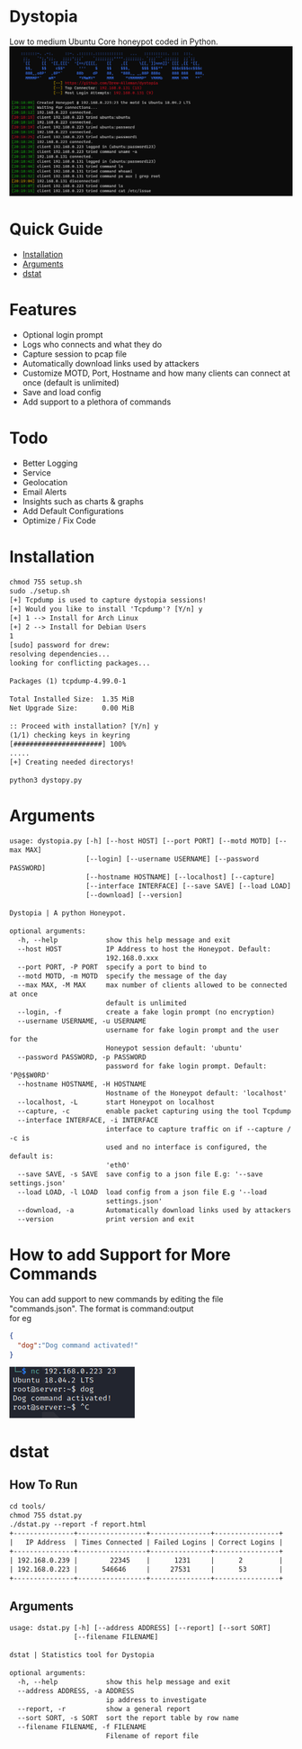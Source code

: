 # Dystopia
Low to medium Ubuntu Core honeypot coded in Python.
![preview](/media/preview.PNG)

# Quick Guide
- [Installation](#Installation)
- [Arguments](#Arguments)
- [dstat](#dstat)


# Features
* Optional login prompt
* Logs who connects and what they do
* Capture session to pcap file 
* Automatically download links used by attackers
* Customize MOTD, Port, Hostname and how many clients can connect at once (default is unlimited)
* Save and load config
* Add support to a plethora of commands

# Todo
* Better Logging
* Service
* Geolocation 
* Email Alerts 
* Insights such as charts & graphs 
* Add Default Configurations 
* Optimize / Fix Code

# Installation
```
chmod 755 setup.sh
sudo ./setup.sh
[+] Tcpdump is used to capture dystopia sessions!
[+] Would you like to install 'Tcpdump'? [Y/n] y
[+] 1 --> Install for Arch Linux
[+] 2 --> Install for Debian Users
1
[sudo] password for drew: 
resolving dependencies...
looking for conflicting packages...

Packages (1) tcpdump-4.99.0-1

Total Installed Size:  1.35 MiB
Net Upgrade Size:      0.00 MiB

:: Proceed with installation? [Y/n] y
(1/1) checking keys in keyring                     [######################] 100%
.....
[+] Creating needed directorys!

python3 dystopy.py
```
# Arguments 
```
usage: dystopia.py [-h] [--host HOST] [--port PORT] [--motd MOTD] [--max MAX]
                   [--login] [--username USERNAME] [--password PASSWORD]
                   [--hostname HOSTNAME] [--localhost] [--capture]
                   [--interface INTERFACE] [--save SAVE] [--load LOAD]
                   [--download] [--version]

Dystopia | A python Honeypot.

optional arguments:
  -h, --help            show this help message and exit
  --host HOST           IP Address to host the Honeypot. Default:
                        192.168.0.xxx
  --port PORT, -P PORT  specify a port to bind to
  --motd MOTD, -m MOTD  specify the message of the day
  --max MAX, -M MAX     max number of clients allowed to be connected at once
                        default is unlimited
  --login, -f           create a fake login prompt (no encryption)
  --username USERNAME, -u USERNAME
                        username for fake login prompt and the user for the
                        Honeypot session default: 'ubuntu'
  --password PASSWORD, -p PASSWORD
                        password for fake login prompt. Default: 'P@$$W0RD'
  --hostname HOSTNAME, -H HOSTNAME
                        Hostname of the Honeypot default: 'localhost'
  --localhost, -L       start Honeypot on localhost
  --capture, -c         enable packet capturing using the tool Tcpdump
  --interface INTERFACE, -i INTERFACE
                        interface to capture traffic on if --capture / -c is
                        used and no interface is configured, the default is:
                        'eth0'
  --save SAVE, -s SAVE  save config to a json file E.g: '--save settings.json'
  --load LOAD, -l LOAD  load config from a json file E.g '--load
                        settings.json'
  --download, -a        Automatically download links used by attackers
  --version             print version and exit
```
# How to add Support for More Commands
You can add support to new commands by editing the file "commands.json". The format is command:output <br>
for eg <br>
```json
{
  "dog":"Dog command activated!"
}
```
![example](/media/dog.png)

# dstat
## How To Run
```
cd tools/
chmod 755 dstat.py
./dstat.py --report -f report.html
+---------------+-----------------+---------------+----------------+
|   IP Address  | Times Connected | Failed Logins | Correct Logins |
+---------------+-----------------+---------------+----------------+
| 192.168.0.239 |        22345    |      1231     |      2         |
| 192.168.0.223 |      546646     |     27531     |      53        |
+---------------+-----------------+---------------+----------------+
```
## Arguments
```
usage: dstat.py [-h] [--address ADDRESS] [--report] [--sort SORT]
                [--filename FILENAME]

dstat | Statistics tool for Dystopia

optional arguments:
  -h, --help            show this help message and exit
  --address ADDRESS, -a ADDRESS
                        ip address to investigate
  --report, -r          show a general report
  --sort SORT, -s SORT  sort the report table by row name
  --filename FILENAME, -f FILENAME
                        Filename of report file
```

